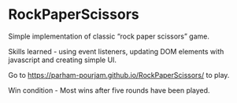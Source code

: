 # RockPaperScissors
Simple implementation of classic “rock paper scissors” game.

Skills learned - using event listeners, updating DOM elements with javascript and creating simple UI.

Go to https://parham-pourjam.github.io/RockPaperScissors/ to play.

Win condition - Most wins after five rounds have been played.
